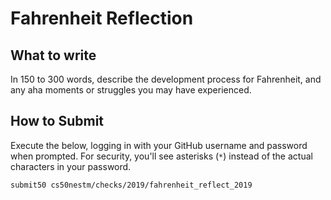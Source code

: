 # Fahrenheit Reflection

## What to write

In 150 to 300 words, describe the development process for Fahrenheit, and any aha moments or struggles you may have experienced.

## How to Submit

Execute the below, logging in with your GitHub username and password when prompted. For security, you'll see asterisks (`*`) instead of the actual characters in your password.

```
submit50 cs50nestm/checks/2019/fahrenheit_reflect_2019
```
